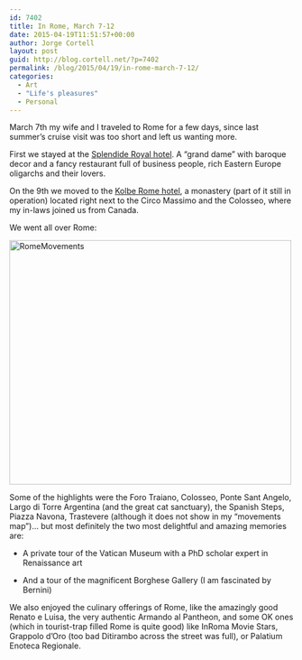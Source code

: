 ```yaml
---
id: 7402
title: In Rome, March 7-12
date: 2015-04-19T11:51:57+00:00
author: Jorge Cortell
layout: post
guid: http://blog.cortell.net/?p=7402
permalink: /blog/2015/04/19/in-rome-march-7-12/
categories:
  - Art
  - "Life's pleasures"
  - Personal
---
```

March 7th my wife and I traveled to Rome for a few days, since last summer’s cruise visit was too short and left us wanting more.

First we stayed at the <a title="http://www.splendideroyal.com/" href="http://www.splendideroyal.com/" target="_blank">Splendide Royal hotel</a>. A “grand dame” with baroque decor and a fancy restaurant full of business people, rich Eastern Europe oligarchs and their lovers.

On the 9th we moved to the <a title="http://www.kolbehotelrome.com/" href="http://www.kolbehotelrome.com/" target="_blank">Kolbe Rome hotel</a>, a monastery (part of it still in operation) located right next to the Circo Massimo and the Colosseo, where my in-laws joined us from Canada.

We went all over Rome:
  
[<img class=" aligncenter" src="https://farm9.staticflickr.com/8724/17013902669_8080e88998.jpg" alt="RomeMovements" width="500" height="433" />](https://www.flickr.com/photos/jcortell/17013902669 "RomeMovements by Jorge Cortell, on Flickr")

Some of the highlights were the Foro Traiano, Colosseo, Ponte Sant Angelo, Largo di Torre Argentina (and the great cat sanctuary), the Spanish Steps, Piazza Navona, Trastevere (although it does not show in my “movements map”)… but most definitely the two most delightful and amazing memories are:

  * A private tour of the Vatican Museum with a PhD scholar expert in Renaissance art

  * And a tour of the magnificent Borghese Gallery (I am fascinated by Bernini)

We also enjoyed the culinary offerings of Rome, like the amazingly good Renato e Luisa, the very authentic Armando al Pantheon, and some OK ones (which in tourist-trap filled Rome is quite good) like InRoma Movie Stars, Grappolo d’Oro (too bad Ditirambo across the street was full), or Palatium Enoteca Regionale.